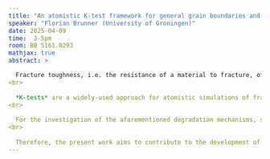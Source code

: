 ```yaml
---
title: "An atomistic K-test framework for general grain boundaries and triclinic single crystals"
speaker: "Florian Brunner (University of Groningen)"
date: 2025-04-09
time:  3-5pm
room: BB 5161.0293
mathjax: true
abstract: >

  Fracture toughness, i.e. the resistance of a material to fracture, often plays a key role in the design process of materials. Premature failure of engineering components due to material property degradation can cause damage in the order of millions of Euros or people to lose their lives. Prime examples of such degradation mechanisms are *hydrogen embrittlement*, *liquid metal embrittlement* and *stress corrosion cracking*. Those mechanisms influence material properties at the atomic scale and often cause a reduction of grain boundary cohesion in polycrystalline materials, resulting in premature, intergranular fracture.<br> 
<br>
   
  *K-tests* are a widely-used approach for atomistic simulations of fracture. In a nutshell, these K-tests are numerical fracture toughness tests in which only the region close to a stressed crack tip is simulated. The remaining, not explicitly modelled part of the material is replaced by boundary conditions based on the theory of linear elastic fracture mechanics (LEFM). K-tests are frequently employed for studying the fracture behaviour of monoclinic single crystals and special tilt grain boundaries. Also for the treatment of more general (up to triclinic) grain boundaries and single crystals mathematical frameworks like e.g. the 6th-order *Stroh* or *Lekhnitskii formalism* are available. These theories are elegant due to their analytical formulation but also predict spatial oscillations in the relevant field quantities that can lead to unphysical self-interpenetration of cracks for grain boundaries that do not possess at least monoclinic material symmetry. For this reason, typically simplified (4th-order) versions of the mentioned approaches are employed. Such 4th-order theories are by default restricted to certain material symmetry classes, are therefore simpler and do not exhibit the mentioned oscillatory field components.<br> 
<br>
 
  For the investigation of the aforementioned degradation mechanisms, such 4th-order approaches and their symmetry requirements are, however, too restrictive. Taking liquid metal embrittlement as an example, it is well-established that grain boundaries with a wide range of orientations, that are not necessarily aligned with the symmetry planes of the underlying crystal structure, are of major importance for a full understanding of this complex phenomenon. Grain boundaries with such general orientations require an up to triclinic description and therefore a 6th-order formalism.<br> 
<br>
 
  Therefore, the present work aims to contribute to the development of an accurate, yet simple K-test framework for the simulation of generally oriented grain boundaries and single crystals. To this end, we first re-visit the 6th-order Stroh formalism and examine its applicability. We investigate in which cases the oscillations occur and quantify their influence on the relevant field quantities for a broad range of cubic crystals. Next, we examine the impact of the choice of LEFM approach (6th- or 4th-order) on the K-test results. For this, Fe and Cu are considered as representative examples of body-centered cubic and face-centered cubic metals, respectively. Finally, we propose a K-test simulation strategy that includes crack tip tracing and is unambiguous regarding the determination of critical stress intensity factors of generally oriented grain boundaries and triclinic single crystals.
---
```

